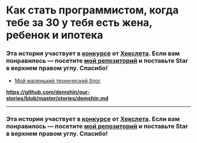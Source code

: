# Как стать программистом, когда тебе за 30 у тебя есть жена, ребенок и ипотека

### Эта история участвует в [конкурсе](http://mystory.hexlet.io/) от [Хекслета](https://ru.hexlet.io/). Если вам понравилось — посетите [мой репозиторий](https://github.com/desmhin/our-stories) и поставьте Star в верхнем правом углу. Спасибо!



- [Мой маленький технический блог](https://demshin.github.io)

**https://github.com/demshin/our-stories/blob/master/stories/demshin.md**

---

### Эта история участвует в [конкурсе](http://mystory.hexlet.io/) от [Хекслета](https://ru.hexlet.io/). Если вам понравилось — посетите [мой репозиторий](https://github.com/demshin/our-stories) и поставьте Star в верхнем правом углу. Спасибо!
